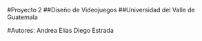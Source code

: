 #Proyecto 2
##Diseño de Videojuegos
##Universidad del Valle de Guatemala

#Autores:
Andrea Elías
Diego Estrada
